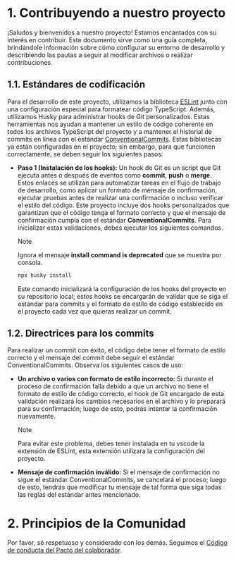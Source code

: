 # 1. Contribuyendo a nuestro proyecto

¡Saludos y bienvenidos a nuestro proyecto! Estamos encantados con su interés en contribuir. Este documento sirve como una guía completa, brindándole información sobre cómo configurar su entorno de desarrollo y describiendo las pautas a seguir al modificar archivos o realizar contribuciones.

## 1.1. Estándares de codificación

Para el desarrollo de este proyecto, utilizamos la biblioteca [ESLint](https://eslint.org/) junto con una configuración especial para formatear código TypeScript. Además, utilizamos Husky para administrar hooks de Git personalizados. Estas herramientas nos ayudan a mantener un estilo de código coherente en todos los archivos TypeScript del proyecto y a mantener el historial de commits en línea con el estándar [ConventionalCommits](https://www.conventionalcommits.org/en/v1.0.0/). Estas bibliotecas ya están configuradas en el proyecto; sin embargo, para que funcionen correctamente, se deben seguir los siguientes pasos:

- **Paso 1 (Instalación de los hooks):** Un hook de Git es un script que Git ejecuta antes o después de eventos como **commit**, **push** o **merge**. Estos enlaces se utilizan para automatizar tareas en el flujo de trabajo de desarrollo, como aplicar un formato de mensaje de confirmación, ejecutar pruebas antes de realizar una confirmación o incluso verificar el estilo del código. Este proyecto incluye dos hooks personalizados que garantizan que el código tenga el formato correcto y que el mensaje de confirmación cumpla con el estándar **ConventionalCommits**. Para inicializar estas validaciones, debes ejecutar los siguientes comandos.

    > [!NOTE]
    > Ignora el mensaje **install command is deprecated** que se muestra por consola.

    ```bash
    npx husky install
    ```

    Este comando inicializará la configuración de los hooks del proyecto en su repositorio local; estos hooks se encargarán de validar que se siga el estándar para commits y el formato de estilo de código establecido en el proyecto cada vez que quieras realizar un commit.

## 1.2. Directrices para los commits

Para realizar un commit con éxito, el código debe tener el formato de estilo correcto y el mensaje del commit debe seguir el estándar ConventionalCommits. Observa los siguientes casos de uso:

- **Un archivo o varios con formato de estilo incorrecto:** Si durante el proceso de confirmación falla debido a que un archivo no tiene el formato de estilo de código correcto, el hook de Git encargado de esta validación realizará los cambios necesarios en el archivo y lo preparará para su confirmación; luego de esto, podrás intentar la confirmación nuevamente.

    > [!NOTE]
    > Para evitar este problema, debes tener instalada en tu vscode la extensión de ESLint, esta extensión utilizara la configuración del proyecto.

- **Mensaje de confirmación inválido:** Si el mensaje de confirmación no sigue el estándar ConventionalCommits, se cancelará el proceso; luego de esto, tendrás que modificar tu mensaje de tal forma que siga todas las reglas del estándar antes mencionado.

# 2. Principios de la Comunidad

Por favor, sé respetuoso y considerado con los demás. Seguimos el [Código de conducta del Pacto del colaborador](https://www.contributor-covenant.org/version/2/0/code_of_conduct/).